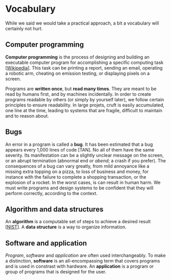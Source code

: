 # Vocabulary

While we said we would take a practical approach, a bit a vocabulary will certainly not hurt.

## Computer programming

**Computer programming** is the process of designing and building an executable computer program for accomplishing a specific computing task [[Wikipedia](https://en.wikipedia.org/wiki/Computer_programming)]. This task can be printing a report, sending an email, operating a robotic arm, cheating on emission testing, or displaying pixels on a screen.

Programs are **written once**, but **read many times**. They are meant to be read by humans first, and by machines incidentally. In order to create programs readable by others (or simply by yourself later), we follow certain principles to ensure readability. In large projets, cruft is easily accumulated, one line at the time, leading to systems that are fragile, difficult to maintain and to reason about.

## Bugs

An error in a program is called a **bug**. It has been estimated that a bug appears every 1,000 lines of code [TAN]. No all of them have the same severity. Its manifestation can be a slightly unclear message on the screen, or an abrupt termination (abnormal end or *abend*; a crash if you prefer). The consequences of a bug can vary greatly, from mild annoyance like a missing extra topping on a pizza, to loss of business and money, for instance with the failure to complete a shopping transaction, or the explosion of a rocket. In the worst cases, is can result in human harm. We must write programs and design systems to be confident that they will perform correctly, according to the context.

## Algorithm and data structures

An **algorithm** is a computable set of steps to achieve a desired result [[NIST](https://xlinux.nist.gov/dads/HTML/algorithm.html)]. A **data structure** is a way to organize information.

## Software and application

*Program*, *software* and *application* are often used interchangeably. To make a distinction, **software** is an all-encompassing term that covers programs and is used in constrast with hardware. An **application** is a program or group of programs that is designed for the user.
